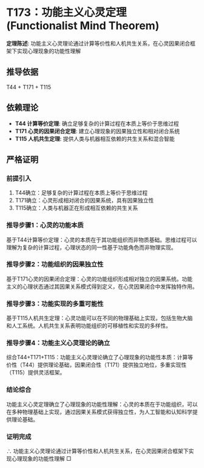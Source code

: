 # T173：功能主义心灵定理 (Functionalist Mind Theorem)

**定理陈述**: 功能主义心灵理论通过计算等价性和人机共生关系，在心灵因果闭合框架下实现心理现象的功能性理解

## 推导依据
T44 + T171 + T115

## 依赖理论
- **T44 计算等价定理**: 确立足够复杂的计算过程在本质上等价于思维过程
- **T171 心灵的因果闭合定理**: 建立心理现象的因果独立性和相对闭合系统
- **T115 人机共生定理**: 提供人类与机器相互依赖的共生关系和混合智能

## 严格证明

### 前提引入
1. T44确立：足够复杂的计算过程在本质上等价于思维过程
2. T171确立：心灵形成相对闭合的因果系统，具有因果独立性
3. T115确立：人类与机器正在形成相互依赖的共生关系

### 推导步骤1：心灵的功能本质
基于T44计算等价定理：心灵的本质在于其功能组织而非物质基础。思维过程可以理解为复杂的计算过程，心理状态的同一性基于功能角色而非物理实现。

### 推导步骤2：功能组织的因果独立性
基于T171心灵的因果闭合定理：心灵的功能组织形成相对独立的因果系统。功能主义的心理状态通过其因果关系模式得到定义，在心灵因果闭合中发挥独特作用。

### 推导步骤3：功能实现的多重可能性
基于T115人机共生定理：心灵功能可以在不同的物理基础上实现，包括生物大脑和人工系统。人机共生关系表明功能组织的可移植性和实现的多样性。

### 推导步骤4：功能主义心灵理论的确立
综合T44+T171+T115：功能主义心灵理论确立了心理现象的功能性本质：计算等价性（T44）提供理论基础，因果闭合性（T171）提供独立地位，多重实现性（T115）提供灵活框架。

### 结论综合
功能主义心灵定理确立了心理现象的功能性理解：心灵的本质在于功能组织，可以在多种物理基础上实现，通过因果关系模式获得独立性，为人工智能和认知科学提供理论基础。

### 证明完成
∴ 功能主义心灵理论通过计算等价性和人机共生关系，在心灵因果闭合框架下实现心理现象的功能性理解 □